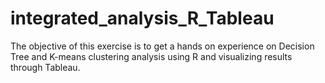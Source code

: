 # integrated_analysis_R_Tableau
The objective of this exercise is to get a hands on experience on Decision Tree and K-means clustering analysis using R and visualizing results through Tableau.
